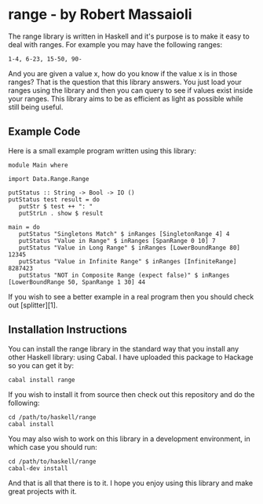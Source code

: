 # range - by Robert Massaioli

The range library is written in Haskell and it's purpose is to make it easy to deal with
ranges. For example you may have the following ranges:

    1-4, 6-23, 15-50, 90-

And you are given a value x, how do you know if the value x is in those ranges? That is
the question that this library answers. You just load your ranges using the library and then
you can query to see if values exist inside your ranges. This library aims to be as
efficient as light as possible while still being useful.

## Example Code

Here is a small example program written using this library:

    module Main where
    
    import Data.Range.Range
    
    putStatus :: String -> Bool -> IO ()
    putStatus test result = do
       putStr $ test ++ ": "
       putStrLn . show $ result
    
    main = do
       putStatus "Singletons Match" $ inRanges [SingletonRange 4] 4
       putStatus "Value in Range" $ inRanges [SpanRange 0 10] 7
       putStatus "Value in Long Range" $ inRanges [LowerBoundRange 80] 12345
       putStatus "Value in Infinite Range" $ inRanges [InfiniteRange] 8287423
       putStatus "NOT in Composite Range (expect false)" $ inRanges [LowerBoundRange 50, SpanRange 1 30] 44

If you wish to see a better example in a real program then you should check out [splitter][1].

## Installation Instructions

You can install the range library in the standard way that you install any other Haskell
library: using Cabal. I have uploaded this package to Hackage so you can get it by:

    cabal install range

If you wish to install it from source then check out this repository and do the following:

    cd /path/to/haskell/range
    cabal install

You may also wish to work on this library in a development environment, in which case you
should  run:

    cd /path/to/haskell/range
    cabal-dev install

And that is all that there is to it. I hope you enjoy using this library and make great
projects with it.
